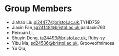 # Group Members

- Jiahao Liu,qi24477@bristol.ac.uk,TYHD759 
- Jiaxin Fan,sg24148@bristol.ac.uk,paidaxin760
- Peixuan Li,
- Shuyin Deng, ta24493@bristol.ac.uk, Ruby-sy
- Yibu Ma, sd24536@bristol.ac.uk, Grooveofmimosa
- Yu Qiu,

